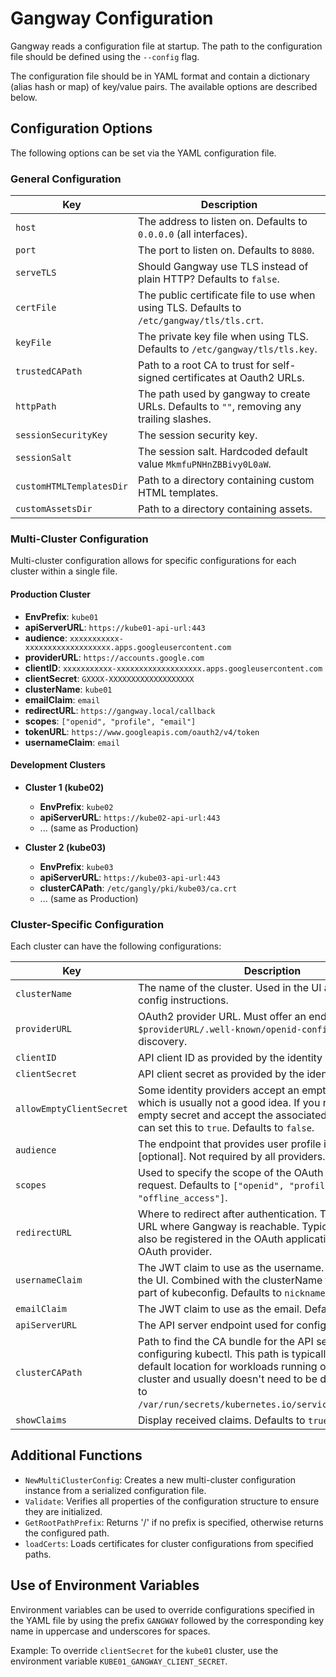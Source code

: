 # Gangway Configuration

Gangway reads a configuration file at startup. The path to the configuration file should be defined using the `--config` flag.

The configuration file should be in YAML format and contain a dictionary (alias hash or map) of key/value pairs. The available options are described below.

## Configuration Options

The following options can be set via the YAML configuration file.

### General Configuration

| Key                      | Description                                                                                                    |
|--------------------------|----------------------------------------------------------------------------------------------------------------|
| `host`                   | The address to listen on. Defaults to `0.0.0.0` (all interfaces).                                              |
| `port`                   | The port to listen on. Defaults to `8080`.                                                                     |
| `serveTLS`               | Should Gangway use TLS instead of plain HTTP? Defaults to `false`.                                             |
| `certFile`               | The public certificate file to use when using TLS. Defaults to `/etc/gangway/tls/tls.crt`.                     |
| `keyFile`                | The private key file when using TLS. Defaults to `/etc/gangway/tls/tls.key`.                                   |
| `trustedCAPath`          | Path to a root CA to trust for self-signed certificates at Oauth2 URLs.                                        |
| `httpPath`               | The path used by gangway to create URLs. Defaults to `""`, removing any trailing slashes.                      |
| `sessionSecurityKey`     | The session security key.                                                                                      |
| `sessionSalt`            | The session salt. Hardcoded default value `MkmfuPNHnZBBivy0L0aW`.                                              |
| `customHTMLTemplatesDir` | Path to a directory containing custom HTML templates.                                                          |
| `customAssetsDir`        | Path to a directory containing assets.                                                                         |

### Multi-Cluster Configuration

Multi-cluster configuration allows for specific configurations for each cluster within a single file.

#### Production Cluster

- **EnvPrefix**: `kube01`
- **apiServerURL**: `https://kube01-api-url:443`
- **audience**: `xxxxxxxxxxx-xxxxxxxxxxxxxxxxxxx.apps.googleusercontent.com`
- **providerURL**: `https://accounts.google.com`
- **clientID**: `xxxxxxxxxxx-xxxxxxxxxxxxxxxxxxx.apps.googleusercontent.com`
- **clientSecret**: `GXXXX-XXXXXXXXXXXXXXXXXXX`
- **clusterName**: `kube01`
- **emailClaim**: `email`
- **redirectURL**: `https://gangway.local/callback`
- **scopes**: `["openid", "profile", "email"]`
- **tokenURL**: `https://www.googleapis.com/oauth2/v4/token`
- **usernameClaim**: `email`

#### Development Clusters

- **Cluster 1 (kube02)**
  - **EnvPrefix**: `kube02`
  - **apiServerURL**: `https://kube02-api-url:443`
  - ... (same as Production)

- **Cluster 2 (kube03)**
  - **EnvPrefix**: `kube03`
  - **apiServerURL**: `https://kube03-api-url:443`
  - **clusterCAPath**: `/etc/gangly/pki/kube03/ca.crt`
  - ... (same as Production)

### Cluster-Specific Configuration

Each cluster can have the following configurations:

| Key                          | Description                                                                                                    |
|------------------------------|----------------------------------------------------------------------------------------------------------------|
| `clusterName`                | The name of the cluster. Used in the UI and the kubectl config instructions.                                   |
| `providerURL`                | OAuth2 provider URL. Must offer an endpoint `$providerURL/.well-known/openid-configuration` for discovery.     |
| `clientID`                   | API client ID as provided by the identity provider.                                                            |
| `clientSecret`               | API client secret as provided by the identity provider.                                                        |
| `allowEmptyClientSecret`     | Some identity providers accept an empty client secret, which is usually not a good idea. If you need to use an empty secret and accept the associated risks, then you can set this to `true`. Defaults to `false`.|
| `audience`                   | The endpoint that provides user profile information [optional]. Not required by all providers.                  |
| `scopes`                     | Used to specify the scope of the OAuth authorization request. Defaults to `["openid", "profile", "email", "offline_access"]`.|
| `redirectURL`                | Where to redirect after authentication. This should be a URL where Gangway is reachable. Typically, this must also be registered in the OAuth application with the OAuth provider.|
| `usernameClaim`              | The JWT claim to use as the username. This is used in the UI. Combined with the clusterName for the "user" part of kubeconfig. Defaults to `nickname`.|
| `emailClaim`                 | The JWT claim to use as the email. Defaults to `email`.                                                        |
| `apiServerURL`               | The API server endpoint used for configuring kubectl.                                                          |
| `clusterCAPath`              | Path to find the CA bundle for the API server. Used for configuring kubectl. This path is typically mounted in the default location for workloads running on a Kubernetes cluster and usually doesn't need to be defined. Defaults to `/var/run/secrets/kubernetes.io/serviceaccount/ca.crt`.|
| `showClaims`                 | Display received claims. Defaults to `true`.                                                                   |


## Additional Functions

- `NewMultiClusterConfig`: Creates a new multi-cluster configuration instance from a serialized configuration file.
- `Validate`: Verifies all properties of the configuration structure to ensure they are initialized.
- `GetRootPathPrefix`: Returns '/' if no prefix is specified, otherwise returns the configured path.
- `loadCerts`: Loads certificates for cluster configurations from specified paths.

## Use of Environment Variables

Environment variables can be used to override configurations specified in the YAML file by using the prefix `GANGWAY` followed by the corresponding key name in uppercase and underscores for spaces.

Example: To override `clientSecret` for the `kube01` cluster, use the environment variable `KUBE01_GANGWAY_CLIENT_SECRET`.

